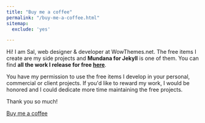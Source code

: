```yaml
---
title: "Buy me a coffee"
permalink: "/buy-me-a-coffee.html"
sitemap:
  exclude: 'yes'

---
```


Hi! I am Sal, web designer & developer at WowThemes.net. The free items I create are my side projects and **Mundana for Jekyll** is one of them. You can find **all the work I release for free [here](https://www.wowthemes.net/category/free-themes-templates/)**. 

You have my permission to use the free items I develop in your personal, commercial or client projects. If you'd like to reward my work, I would be honored and I could dedicate more time maintaining the free projects. 

Thank you so much!

<a class="btn btn-danger" href="https://www.wowthemes.net/donate/">Buy me a coffee</a>
